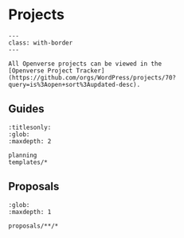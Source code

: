 # Projects

```{figure} /_static/project-tracker-screenshot.png
---
class: with-border
---

All Openverse projects can be viewed in the
[Openverse Project Tracker](https://github.com/orgs/WordPress/projects/70?query=is%3Aopen+sort%3Aupdated-desc).
```

## Guides

```{toctree}
:titlesonly:
:glob:
:maxdepth: 2

planning
templates/*
```

## Proposals

```{toctree}
:glob:
:maxdepth: 1

proposals/**/*
```
